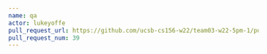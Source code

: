 ```yaml
---
name: qa
actor: lukeyoffe
pull_request_url: https://github.com/ucsb-cs156-w22/team03-w22-5pm-1/pull/39
pull_request_num: 39
---
```

